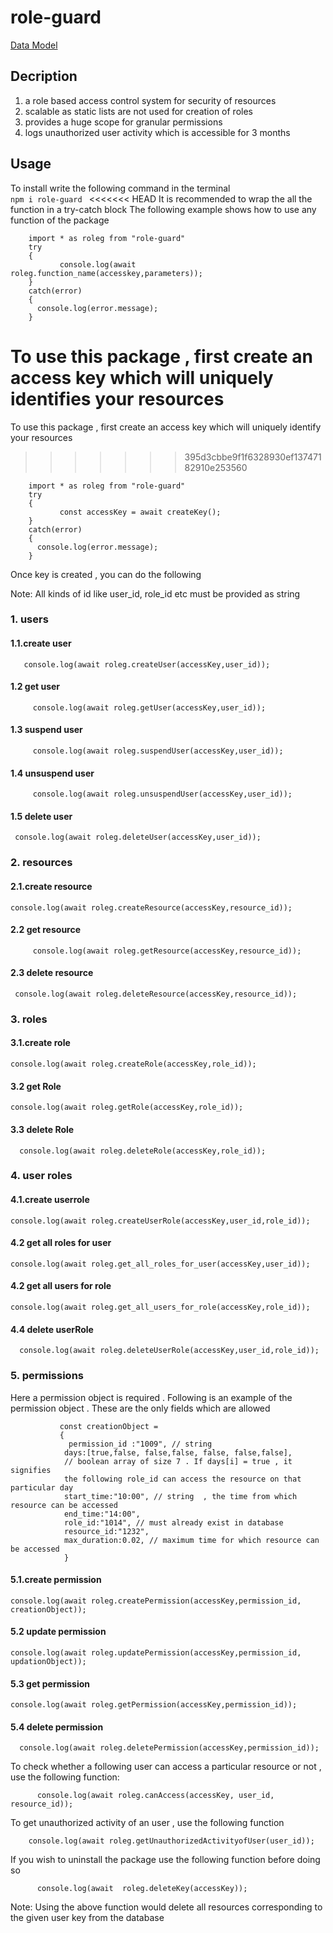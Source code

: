 # role-guard

[Data Model](https://app.eraser.io/workspace/iW433hevZ60xMJf9rc6w?origin=share&elements=vrnl0lbdsHx4icqmhlZ_Ew )

## Decription
 1. a role based access control system  for security of resources
 2. scalable as static lists are not used for creation
 of roles 
 3. provides a huge scope for granular permissions
 4. logs unauthorized user activity which is accessible for 3
 months

## Usage
  To install  write the following command in the terminal  
  `npm i role-guard `
<<<<<<< HEAD
   It is recommended to wrap the all the function in a try-catch block
   The following example shows how to use any function of the package
   ```
       import * as roleg from "role-guard"
       try
       {
              console.log(await roleg.function_name(accesskey,parameters));
       }
       catch(error)
       {
         console.log(error.message);
       }

  ````
  To use this package , first create an access key which will
   uniquely identifies your  resources
=======
   To use this package , first create an access key which will
   uniquely identify your  resources
>>>>>>> 395d3cbbe9f1f6328930ef13747182910e253560
   ```
       import * as roleg from "role-guard"
       try
       {
              const accessKey = await createKey();
       }
       catch(error)
       {
         console.log(error.message);
       }

  ````

   Once key is created ,
   you can do the following

   Note: All kinds of id like user_id,  role_id etc must be provided as string
   ###  1. users
   #### 1.1.create user
   ``` 
      console.log(await roleg.createUser(accessKey,user_id));
  ```

   #### 1.2 get user
   ```
        console.log(await roleg.getUser(accessKey,user_id));
  ```
  #### 1.3 suspend  user
   ```
        console.log(await roleg.suspendUser(accessKey,user_id));
  ```
  #### 1.4 unsuspend  user
   ```
        console.log(await roleg.unsuspendUser(accessKey,user_id));
  ```
   #### 1.5 delete  user
   ```
    console.log(await roleg.deleteUser(accessKey,user_id));
  ```

###  2. resources
   #### 2.1.create resource
   ``` 
  console.log(await roleg.createResource(accessKey,resource_id));
  ```

   #### 2.2 get resource
   ```
        console.log(await roleg.getResource(accessKey,resource_id));
  ```
  
   #### 2.3 delete  resource
   ```
    console.log(await roleg.deleteResource(accessKey,resource_id));
  ```
  ###  3. roles
   #### 3.1.create role
   ``` 
  console.log(await roleg.createRole(accessKey,role_id));
  ```

   #### 3.2 get Role
   ```
  console.log(await roleg.getRole(accessKey,role_id));
  ```
  
   #### 3.3 delete  Role
   ```
     console.log(await roleg.deleteRole(accessKey,role_id));
  ```

  ###  4. user roles
   #### 4.1.create userrole
   ``` 
  console.log(await roleg.createUserRole(accessKey,user_id,role_id));
  ```

   #### 4.2 get all roles for user 
   ```
  console.log(await roleg.get_all_roles_for_user(accessKey,user_id));
  ```
  #### 4.2 get all users for role
   ```
  console.log(await roleg.get_all_users_for_role(accessKey,role_id));
  ```
  
   #### 4.4 delete  userRole
   ```
     console.log(await roleg.deleteUserRole(accessKey,user_id,role_id));
  ```
###  5. permissions
  Here  a permission object is required . Following is an example of the permission object . These are the only fields which are 
  allowed

  ````
             const creationObject = 
             {
               permission_id :"1009", // string
              days:[true,false, false,false, false, false,false],
              // boolean array of size 7 . If days[i] = true , it signifies 
              the following role_id can access the resource on that particular day
              start_time:"10:00", // string  , the time from which resource can be accessed
              end_time:"14:00",
              role_id:"1014", // must already exist in database
              resource_id:"1232",
              max_duration:0.02, // maximum time for which resource can be accessed
              }
  ````

   #### 5.1.create permission
   ``` 
  console.log(await roleg.createPermission(accessKey,permission_id, creationObject));
  ```

   #### 5.2 update permission
   ```
  console.log(await roleg.updatePermission(accessKey,permission_id,  updationObject));
  ```
  #### 5.3 get permission
   ```
  console.log(await roleg.getPermission(accessKey,permission_id));
  ```
  
   #### 5.4 delete  permission
   ```
     console.log(await roleg.deletePermission(accessKey,permission_id));
  ```

  To check whether a following user can access a particular resource or not , use the following function:
  ```    
        console.log(await roleg.canAccess(accessKey, user_id, resource_id));
  ```
  To get unauthorized activity of an user , use the following function
  ``` 
      console.log(await roleg.getUnauthorizedActivityofUser(user_id));
  ```
  If you wish to uninstall the package use the following function before doing so
  ```
        console.log(await  roleg.deleteKey(accessKey));
  ```
  Note: Using the above function would delete all resources corresponding to the given user key from the database



  

  

    

